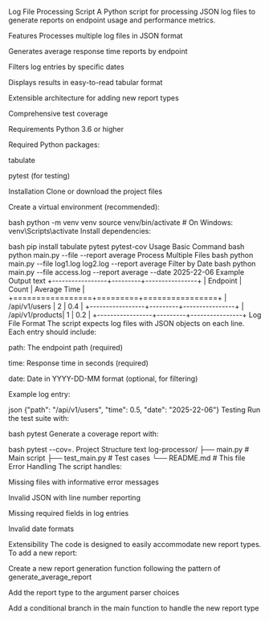 
Log File Processing Script
A Python script for processing JSON log files to generate reports on endpoint usage and performance metrics.

Features
Processes multiple log files in JSON format

Generates average response time reports by endpoint

Filters log entries by specific dates

Displays results in easy-to-read tabular format

Extensible architecture for adding new report types

Comprehensive test coverage

Requirements
Python 3.6 or higher

Required Python packages:

tabulate

pytest (for testing)

Installation
Clone or download the project files

Create a virtual environment (recommended):

bash
python -m venv venv
source venv/bin/activate  # On Windows: venv\Scripts\activate
Install dependencies:

bash
pip install tabulate pytest pytest-cov
Usage
Basic Command
bash
python main.py --file <logfile> --report average
Process Multiple Files
bash
python main.py --file log1.log log2.log --report average
Filter by Date
bash
python main.py --file access.log --report average --date 2025-22-06
Example Output
text
+-----------------+---------+----------------+
| Endpoint        |   Count |   Average Time |
+=================+=========+================+
| /api/v1/users   |       2 |           0.4  |
+-----------------+---------+----------------+
| /api/v1/products|       1 |           0.2  |
+-----------------+---------+----------------+
Log File Format
The script expects log files with JSON objects on each line. Each entry should include:

path: The endpoint path (required)

time: Response time in seconds (required)

date: Date in YYYY-DD-MM format (optional, for filtering)

Example log entry:

json
{"path": "/api/v1/users", "time": 0.5, "date": "2025-22-06"}
Testing
Run the test suite with:

bash
pytest
Generate a coverage report with:

bash
pytest --cov=.
Project Structure
text
log-processor/
├── main.py          # Main script
├── test_main.py     # Test cases
└── README.md        # This file
Error Handling
The script handles:

Missing files with informative error messages

Invalid JSON with line number reporting

Missing required fields in log entries

Invalid date formats

Extensibility
The code is designed to easily accommodate new report types. To add a new report:

Create a new report generation function following the pattern of generate_average_report

Add the report type to the argument parser choices

Add a conditional branch in the main function to handle the new report type
